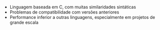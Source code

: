 - Linguagem baseada em C, com muitas similaridades sintáticas
- Problemas de compatibilidade com versões anteriores
- Performance inferior a outras linguagens, especialmente em projetos de grande escala
